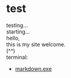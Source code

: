 # test
testing...  
starting...  
hello,  
this is my site welcome.  
(^^)  
terminal:
* [markdown.exe](https://en.wikipedia.org/wiki/Markdown)
<div id="rect"><p>     </p></div>
<style>#rect{background-color:blue}</style>
